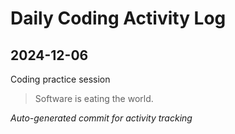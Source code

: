 # Daily Coding Activity Log

## 2024-12-06

Coding practice session

> Software is eating the world.

*Auto-generated commit for activity tracking*
